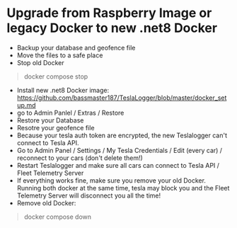 # Upgrade from Raspberry Image or legacy Docker to new .net8 Docker

- Backup your database and geofence file
- Move the files to a safe place
- Stop old Docker
> docker compose stop
- Install new .net8 Docker image: https://github.com/bassmaster187/TeslaLogger/blob/master/docker_setup.md
- go to Admin Panlel / Extras / Restore
- Restore your Database
- Resotre your geofence file
- Because your tesla auth token are encrypted, the new Teslalogger can't connect to Tesla API.
- Go to Admin Panel / Settings / My Tesla Credentials / Edit (every car) / reconnect to your cars (don't delete them!)
- Restart Teslalogger and make sure all cars can connect to Tesla API / Fleet Telemetry Server
- If everything works fine, make sure you remove your old Docker. Running both docker at the same time, tesla may block you and the Fleet Telemetry Server will disconnect you all the time!
- Remove old Docker:
> docker compose down
